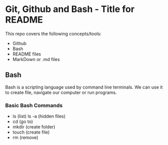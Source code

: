 # Git, Github and Bash - Title for README

This repo covers the following concepts/tools:

- Github
- Bash
- README files
- MarkDown or .md files

## Bash

Bash is a scripting language used by command line terminals.
We can use it to create file, navigate our computer or run programs.

### Basic Bash Commands

- ls (list) ls -a (hidden files)
- cd (go to)
- mkdir (create folder)
- touch (create file)
- rm (remove)
